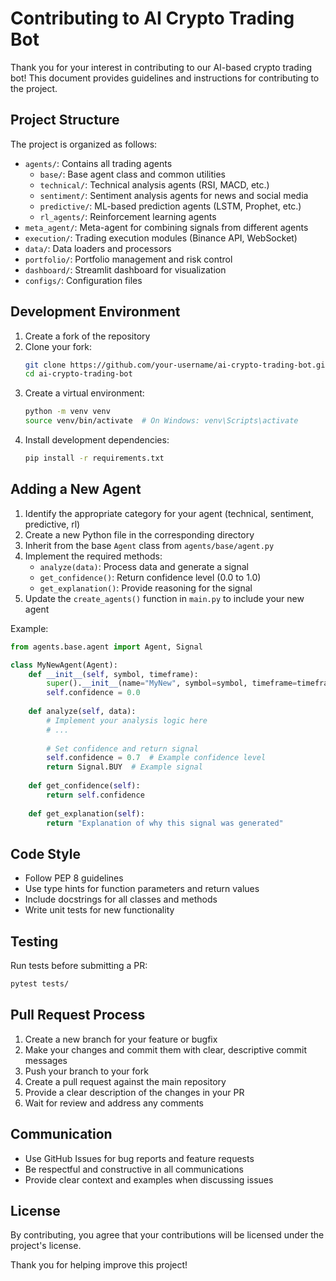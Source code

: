 # Contributing to AI Crypto Trading Bot

Thank you for your interest in contributing to our AI-based crypto trading bot! This document provides guidelines and instructions for contributing to the project.

## Project Structure

The project is organized as follows:

- `agents/`: Contains all trading agents
  - `base/`: Base agent class and common utilities
  - `technical/`: Technical analysis agents (RSI, MACD, etc.)
  - `sentiment/`: Sentiment analysis agents for news and social media
  - `predictive/`: ML-based prediction agents (LSTM, Prophet, etc.)
  - `rl_agents/`: Reinforcement learning agents
- `meta_agent/`: Meta-agent for combining signals from different agents
- `execution/`: Trading execution modules (Binance API, WebSocket)
- `data/`: Data loaders and processors
- `portfolio/`: Portfolio management and risk control
- `dashboard/`: Streamlit dashboard for visualization
- `configs/`: Configuration files

## Development Environment

1. Create a fork of the repository
2. Clone your fork:
   ```bash
   git clone https://github.com/your-username/ai-crypto-trading-bot.git
   cd ai-crypto-trading-bot
   ```
3. Create a virtual environment:
   ```bash
   python -m venv venv
   source venv/bin/activate  # On Windows: venv\Scripts\activate
   ```
4. Install development dependencies:
   ```bash
   pip install -r requirements.txt
   ```

## Adding a New Agent

1. Identify the appropriate category for your agent (technical, sentiment, predictive, rl)
2. Create a new Python file in the corresponding directory
3. Inherit from the base `Agent` class from `agents/base/agent.py`
4. Implement the required methods:
   - `analyze(data)`: Process data and generate a signal
   - `get_confidence()`: Return confidence level (0.0 to 1.0)
   - `get_explanation()`: Provide reasoning for the signal
5. Update the `create_agents()` function in `main.py` to include your new agent

Example:
```python
from agents.base.agent import Agent, Signal

class MyNewAgent(Agent):
    def __init__(self, symbol, timeframe):
        super().__init__(name="MyNew", symbol=symbol, timeframe=timeframe)
        self.confidence = 0.0
        
    def analyze(self, data):
        # Implement your analysis logic here
        # ...
        
        # Set confidence and return signal
        self.confidence = 0.7  # Example confidence level
        return Signal.BUY  # Example signal
        
    def get_confidence(self):
        return self.confidence
        
    def get_explanation(self):
        return "Explanation of why this signal was generated"
```

## Code Style

- Follow PEP 8 guidelines
- Use type hints for function parameters and return values
- Include docstrings for all classes and methods
- Write unit tests for new functionality

## Testing

Run tests before submitting a PR:
```bash
pytest tests/
```

## Pull Request Process

1. Create a new branch for your feature or bugfix
2. Make your changes and commit them with clear, descriptive commit messages
3. Push your branch to your fork
4. Create a pull request against the main repository
5. Provide a clear description of the changes in your PR
6. Wait for review and address any comments

## Communication

- Use GitHub Issues for bug reports and feature requests
- Be respectful and constructive in all communications
- Provide clear context and examples when discussing issues

## License

By contributing, you agree that your contributions will be licensed under the project's license.

Thank you for helping improve this project! 